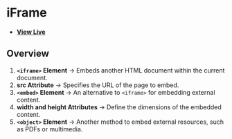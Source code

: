 # iFrame

- [**View Live**](https://tahmid-sarker.github.io/Modern-HTML-CSS-Notes/03-More-HTML-Elements/05-iframe/)

## Overview

1. **`<iframe>` Element** → Embeds another HTML document within the current document.
2. **src Attribute** → Specifies the URL of the page to embed.
3. **`<embed>` Element** → An alternative to `<iframe>` for embedding external content.
4. **width and height Attributes** → Define the dimensions of the embedded content.
5. **`<object>` Element** → Another method to embed external resources, such as PDFs or multimedia.